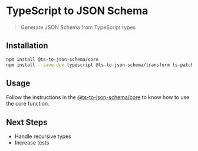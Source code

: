 # TypeScript to JSON Schema

> Generate JSON Schema from TypeScript types

## Installation

```bash
npm install @ts-to-json-schema/core
npm install --save-dev typescript @ts-to-json-schema/transform ts-patch
```

## Usage

Follow the instructions in the [@ts-to-json-schema/core](/packages/core/README.md) to know how to use the core function.


## Next Steps

- Handle recursive types
- Increase tests

